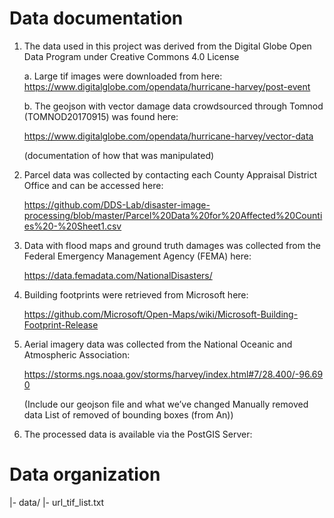 # Data documentation

1. The data used in this project was derived from the Digital Globe Open Data Program under Creative Commons 4.0 License

    a. Large tif images were downloaded from here:  https://www.digitalglobe.com/opendata/hurricane-harvey/post-event

    b. The geojson with vector damage data crowdsourced through Tomnod (TOMNOD20170915) was found here: 

      https://www.digitalglobe.com/opendata/hurricane-harvey/vector-data

      (documentation of how that was manipulated)

2. Parcel data was collected by contacting each County Appraisal District Office and can be accessed here: 

      https://github.com/DDS-Lab/disaster-image-processing/blob/master/Parcel%20Data%20for%20Affected%20Counties%20-%20Sheet1.csv

3. Data with flood maps and ground truth damages was collected from the Federal Emergency Management Agency (FEMA) here:  

      https://data.femadata.com/NationalDisasters/

4. Building footprints were retrieved from Microsoft here:  

      https://github.com/Microsoft/Open-Maps/wiki/Microsoft-Building-Footprint-Release

5. Aerial imagery data was collected from the National Oceanic and Atmospheric Association:  

      https://storms.ngs.noaa.gov/storms/harvey/index.html#7/28.400/-96.690

      (Include our geojson file and what we’ve changed
        Manually removed data
        List of removed of bounding boxes (from An))

6. The processed data is available via the PostGIS Server:  

# Data organization

|- data/
    |- url_tif_list.txt
    
